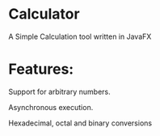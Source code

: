 # Calculator
A Simple Calculation tool written in JavaFX

# Features:
Support for arbitrary numbers.

Asynchronous execution.

Hexadecimal, octal and binary conversions
